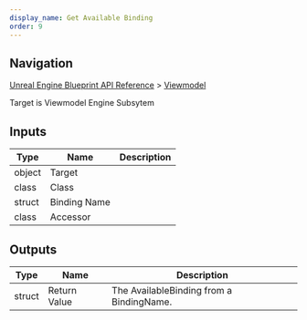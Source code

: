 ```yaml
---
display_name: Get Available Binding
order: 9
---
```

## Navigation

[Unreal Engine Blueprint API Reference](https://dev.epicgames.com/documentation/en-us/unreal-engine/BlueprintAPI) > [Viewmodel](https://dev.epicgames.com/documentation/en-us/unreal-engine/BlueprintAPI/Viewmodel)

Target is Viewmodel Engine Subsytem

## Inputs

| Type | Name | Description |
| --- | --- | --- |
| object | Target |  |
| class | Class |  |
| struct | Binding Name |  |
| class | Accessor |  |

## Outputs

| Type | Name | Description |
| --- | --- | --- |
| struct | Return Value | The AvailableBinding from a BindingName. |

